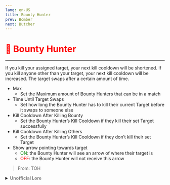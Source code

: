 ```yaml
---
lang: en-US
title: Bounty Hunter
prev: Bomber
next: Butcher
---
```


# <font color=red>🎯 <b>Bounty Hunter</b></font> <Badge text="Killing" type="tip" vertical="middle"/>
---

If you kill your assigned target, your next kill cooldown will be shortened. If you kill anyone other than your target, your next kill cooldown will be increased. The target swaps after a certain amount of time.
* Max
  * Set the Maximum amount of Bounty Hunters that can be in a match
* Time Until Target Swaps
  * Set how long the Bounty Hunter has to kill their current Target before it swaps to someone else
* Kill Cooldown After Killing Bounty
  * Set the Bounty Hunter’s Kill Cooldown if they kill their set Target successfully
* Kill Cooldown After Killing Others
  * Set the Bounty Hunter’s Kill Cooldown if they don’t kill their set Target
* Show arrow pointing towards target
  * <font color=green>ON</font>: the Bounty Hunter will see an arrow of where their target is
  * <font color=red>OFF</font>: the Bounty Hunter will not receive this arrow

> From: TOH

<details>
<summary><b><font color=gray>Unofficial Lore</font></b></summary>

Placeholder: This role is a ROLE OH EM GOSH
> Submitted by: Member
</details>